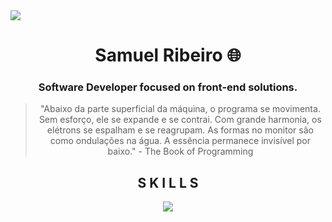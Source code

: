 <img align="center" src="https://user-images.githubusercontent.com/73097560/115834477-dbab4500-a447-11eb-908a-139a6edaec5c.gif">

<h1 align="center">Samuel Ribeiro 🌐</h1>
<h3 align="center">Software Developer focused on front-end solutions.</h3>

 > <p align="center">"Abaixo da parte superficial da máquina, o programa se movimenta. Sem esforço, ele se expande e se contrai. Com grande harmonia, os elétrons se espalham e se reagrupam. As formas no monitor são como ondulações na água. A essência permanece invisível por baixo." - The Book of Programming</p>

 


<h2 align="center">S K I L L S</h2>
<p align="center">
  <a href="https://skillicons.dev">
    <img src="https://skillicons.dev/icons?i=javascript,typescript,git,nodejs,react,jest,php" />
  </a>
</p>

